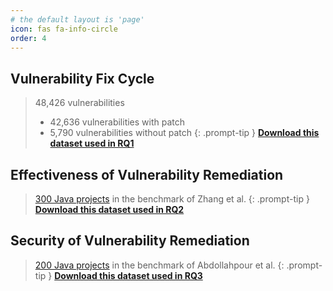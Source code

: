 ```yaml
---
# the default layout is 'page'
icon: fas fa-info-circle
order: 4
---
```

## Vulnerability Fix Cycle
> 48,426 vulnerabilities
> * 42,636 vulnerabilities with patch
> * 5,790 vulnerabilities without patch
{: .prompt-tip }
[**Download this dataset used in RQ1**](https://github.com/vulnscanpro/vulnscanpro.github.io/blob/main/data/RQ1.xlsx)
## Effectiveness of Vulnerability Remediation
> [300 Java projects](https://entuedu-my.sharepoint.com/personal/zh0004ye_e_ntu_edu_sg/_layouts/15/onedrive.aspx?id=%2Fpersonal%2Fzh0004ye%5Fe%5Fntu%5Fedu%5Fsg%2FDocuments%2F2nd%20works%2FICSE23%20logs%2Fremediation%2Ezip&parent=%2Fpersonal%2Fzh0004ye%5Fe%5Fntu%5Fedu%5Fsg%2FDocuments%2F2nd%20works%2FICSE23%20logs&ga=1) in the benchmark of Zhang et al.
{: .prompt-tip }
[**Download this dataset used in RQ2**](https://github.com/vulnscanpro/vulnscanpro.github.io/blob/main/data/RQ2.xlsx)
## Security of Vulnerability Remediation
> [200 Java projects](https://zenodo.org/records/13624090) in the benchmark of Abdollahpour et al.
{: .prompt-tip }
[**Download this dataset used in RQ3**](https://github.com/vulnscanpro/vulnscanpro.github.io/blob/main/data/RQ3.xlsx)
